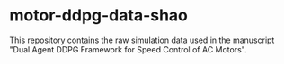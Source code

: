 # motor-ddpg-data-shao
This repository contains the raw simulation data used in the manuscript
"Dual Agent DDPG Framework for Speed Control of AC Motors".
